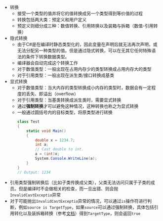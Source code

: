 - 转换
  - 接受一个类型的值并将它的值转换成另一个类型得到等价值的过程
  - 转换包括两大类：预定义和用户定义
  - 预定义则细分成三种：数值转换、引用转换以及装箱与拆箱（数值-引用转换）
- 隐式转换
  - 由于C#是在编译时静态类型化的，因此变量在声明后就无法再次声明，或无法分配另一种类型的值。但是通过隐式转换，可以在无其它任何特殊语法的条件下转换数据类型。
  - 编译器会自动完成这个转换工作
  - 对于数值类型：一般出现在占用内存少的类型转换成占用内存大的类型
  - 对于引用类型：一般出现在派生类/接口转换成基类
- 显式转换
  - 对于数值类型：当大内存的类型转换成小内存的类型时，数据会有一定程度的丢失、即溢出（overflow）
  - 对于引用类型：当基类转换成派生类时，需要显式转换
  - 通过**强制转换**才可以避免这种情况，这种转换也称之为显式转换
  - 一般通过圆括号内的目标类型，将原类型进行转换
    ```C#
    class Test
    {
        static void Main()
        {
            double x = 1234.7;
            int a;
            // Cast double to int.
            a = (int)x;
            System.Console.WriteLine(a);
        }
    }
    // Output: 1234
    ```
 - 引用类型强制转换后（比如子类传换成父类），父类无法访问只属于子类的成员。但是编译时不会做相关的检查，而一旦出错、则会抛`InvalidCastExceptio`异常
 - 对于可能抛出`InvalidCastExceptio`异常的情况，可以通过`is`操作符进行判断，例如`source is TargetType`，如果`source`可以通过强制转换，具体包括引用转化以及装拆箱转换（参考[文档](https://learn.microsoft.com/zh-cn/dotnet/csharp/language-reference/operators/type-testing-and-cast#is-operator)）得到`TargetType`，则会返回`true`
